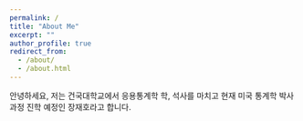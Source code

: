 ```yaml
---
permalink: /
title: "About Me"
excerpt: ""
author_profile: true
redirect_from: 
  - /about/
  - /about.html
---
```

안녕하세요, 저는 건국대학교에서 응용통계학 학, 석사를 마치고 현재 미국 통계학 박사과정 진학 예정인 장재호라고 합니다.